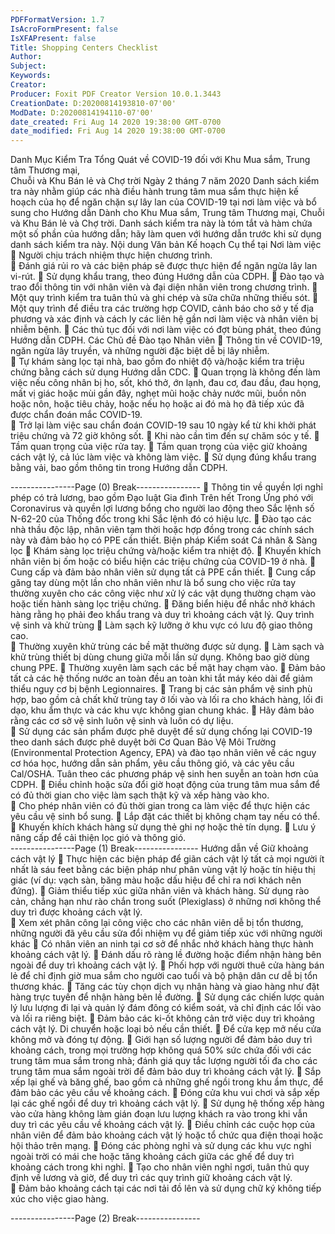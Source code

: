 ```yaml
---
PDFFormatVersion: 1.7
IsAcroFormPresent: false
IsXFAPresent: false
Title: Shopping Centers Checklist
Author: 
Subject: 
Keywords: 
Creator: 
Producer: Foxit PDF Creator Version 10.0.1.3443
CreationDate: D:20200814193810-07'00'
ModDate: D:20200814194110-07'00'
date_created: Fri Aug 14 2020 19:38:00 GMT-0700
date_modified: Fri Aug 14 2020 19:38:00 GMT-0700
---
```

 
Danh Mục Kiểm Tra Tổng Quát về COVID-19 
đối với Khu Mua sắm, Trung tâm Thương mại,  
Chuỗi và Khu Bán lẻ và Chợ trời 
Ngày 2 tháng 7 năm 2020 
Danh sách kiểm tra này nhằm giúp các nhà điều hành trung tâm mua sắm thực hiện kế hoạch của họ để 
ngăn chặn sự lây lan của COVID-19 tại nơi làm việc và bổ sung cho Hướng dẫn Dành cho Khu Mua sắm, 
Trung tâm Thương mại, Chuỗi và Khu Bán lẻ và Chợ trời. Danh sách kiểm tra này là tóm tắt và hàm chứa 
một số phần của hướng dẫn; hãy làm quen với hướng dẫn trước khi sử dụng danh sách kiểm tra này. 
Nội dung Văn bản Kế hoạch Cụ thể tại Nơi làm 
việc 
 Người chịu trách nhiệm thực hiện chương trình.  
 Đánh giá rủi ro và các biện pháp sẽ được thực hiện để ngăn ngừa lây lan vi-rút. 
 Sử dụng khẩu trang, theo đúng Hướng dẫn của CDPH. 
 Đào tạo và trao đổi thông tin với nhân viên và đại diện nhân viên trong chương trình. 
 Một quy trình kiểm tra tuân thủ và ghi chép và sữa chữa những thiếu sót. 
 Một quy trình để điều tra các trường hợp COVID, cảnh báo cho sở y tế địa phương và 
xác định và cách ly các liên hệ gần nơi làm việc và nhân viên bị nhiễm bệnh. 
 Các thủ tục đối với nơi làm việc có đợt bùng phát, theo đúng Hướng dẫn CDPH. 
Các Chủ đề Đào tạo Nhân viên 
 Thông tin về COVID-19, ngăn ngừa lây truyền, và những người đặc biệt dễ bị lây nhiễm.  
 Tự khám sàng lọc tại nhà, bao gồm đo nhiệt độ và/hoặc kiểm tra triệu chứng bằng cách 
sử dụng Hướng dẫn CDC. 
 Quan trọng là không đến làm việc nếu công nhân bị ho, sốt, khó thở, ớn lạnh, đau cơ, 
đau đầu, đau họng, mất vị giác hoặc mùi gần đây, nghẹt mũi hoặc chảy nước mũi, buồn 
nôn hoặc nôn, hoặc tiêu chảy, hoặc nếu họ hoặc ai đó mà họ đã tiếp xúc đã được chẩn 
đoán mắc COVID-19.  
 Trở lại làm việc sau chẩn đoán COVID-19 sau 10 ngày kể từ khi khởi phát triệu chứng và 
72 giờ không sốt. 
 Khi nào cần tìm đến sự chăm sóc y tế. 
 Tầm quan trọng của việc rửa tay. 
 Tầm quan trọng của việc giữ khoảng cách vật lý, cả lúc làm việc và không làm việc. 
 Sử dụng đúng khẩu trang bằng vải, bao gồm thông tin trong Hướng dẫn CDPH. 
 
----------------Page (0) Break----------------
 Thông tin về quyền lợi nghỉ phép có trả lương, bao gồm Đạo luật Gia đình Trên hết Trong 
Ứng phó với Coronavirus và quyền lợi lương bổng cho người lao động theo Sắc lệnh số 
N-62-20 của Thống đốc trong khi Sắc lệnh đó có hiệu lực. 
 Đào tạo các nhà thầu độc lập, nhân viên tạm thời hoặc hợp đồng trong các chính sách 
này và đảm bảo họ có PPE cần thiết. 
Biện pháp Kiểm soát Cá nhân & Sàng lọc 
 Khám sàng lọc triệu chứng và/hoặc kiểm tra nhiệt độ. 
 Khuyến khích nhân viên bị ốm hoặc có biểu hiện các triệu chứng của COVID-19 ở nhà. 
 Cung cấp và đảm bảo nhân viên sử dụng tất cả PPE cần thiết. 
 Cung cấp găng tay dùng một lần cho nhân viên như là bổ sung cho việc rửa tay thường 
xuyên cho các công việc như xử lý các vật dụng thường chạm vào hoặc tiến hành sàng 
lọc triệu chứng. 
 Đăng biển hiệu để nhắc nhở khách hàng rằng họ phải đeo khẩu trang và duy trì khoảng 
cách vật lý. 
Quy trình vệ sinh và khử trùng 
 Làm sạch kỹ lưỡng ở khu vực có lưu độ giao thông cao.  
 Thường xuyên khử trùng các bề mặt thường được sử dụng. 
 Làm sạch và khử trùng thiết bị dùng chung giữa mỗi lần sử dụng. Không bao giờ dùng 
chung PPE. 
 Thường xuyên làm sạch các bề mặt hay chạm vào. 
 Đảm bảo tất cả các hệ thống nước an toàn đều an toàn khi tắt máy kéo dài để giảm thiểu 
nguy cơ bị bệnh Legionnaires. 
 Trang bị các sản phẩm vệ sinh phù hợp, bao gồm cả chất khử trùng tay ở lối vào và lối ra 
cho khách hàng, lối đi dạo, khu ẩm thực và các khu vực không gian chung khác. 
 Hãy đảm bảo rằng các cơ sở vệ sinh luôn vệ sinh và luôn có dự liệu.  
 Sử dụng các sản phẩm được phê duyệt để sử dụng chống lại COVID-19 theo danh sách 
được phê duyệt bởi Cơ Quan Bảo Vệ Môi Trường (Environmental Protection Agency, 
EPA) và đào tạo nhân viên về các nguy cơ hóa học, hướng dẫn sản phẩm, yêu cầu 
thông gió, và các yêu cầu Cal/OSHA. Tuân theo các phương pháp vệ sinh hen suyễn an 
toàn hơn của CDPH. 
 Điều chỉnh hoặc sửa đổi giờ hoạt động của trung tâm mua sắm để có đủ thời gian cho 
việc làm sạch thật kỹ và xếp hàng vào kho.  
 Cho phép nhân viên có đủ thời gian trong ca làm việc để thực hiện các yêu cầu vệ sinh 
bổ sung. 
 Lắp đặt các thiết bị không chạm tay nếu có thể. 
 Khuyến khích khách hàng sử dụng thẻ ghi nợ hoặc thẻ tín dụng. 
 Lưu ý nâng cấp để cải thiện lọc gió và thông gió.  
----------------Page (1) Break----------------
Hướng dẫn về Giữ khoảng cách vật lý 
 Thực hiện các biện pháp để giãn cách vật lý tất cả mọi người ít nhất là sáu feet bằng các 
biện pháp như phân vùng vật lý hoặc tín hiệu thị giác (ví dụ: vạch sàn, băng màu hoặc 
dấu hiệu để chỉ ra nơi khách nên đứng). 
 Giảm thiểu tiếp xúc giữa nhân viên và khách hàng. Sử dụng rào cản, chẳng hạn như rào 
chắn trong suốt (Plexiglass) ở những nơi không thể duy trì được khoảng cách vật lý.  
 Xem xét phân công lại công việc cho các nhân viên dễ bị tổn thương, những người đã 
yêu cầu sửa đổi nhiệm vụ để giảm tiếp xúc với những người khác 
 Có nhân viên an ninh tại cơ sở để nhắc nhở khách hàng thực hành khoảng cách vật lý. 
 Đánh dấu rõ ràng lề đường hoặc điểm nhận hàng bên ngoài để duy trì khoảng cách vật 
lý. 
 Phối hợp với người thuê cửa hàng bán lẻ để chỉ định giờ mua sắm cho người cao tuổi và 
bộ phận dân cư dễ bị tổn thương khác. 
 Tăng các tùy chọn dịch vụ nhận hàng và giao hàng như đặt hàng trực tuyến để nhận 
hàng bên lề đường. 
 Sử dụng các chiến lược quản lý lưu lượng đi lại và quản lý đám đông có kiểm soát, và 
chỉ định các lối vào và lối ra riêng biệt. 
 Đảm bảo các ki-ốt không cản trở việc duy trì khoảng cách vật lý. Di chuyển hoặc loại bỏ 
nếu cần thiết. 
 Để cửa kẹp mở nếu cửa không mở và đóng tự động. 
 Giới hạn số lượng người để đảm bảo duy trì khoảng cách, trong mọi trường hợp không 
quá 50% sức chứa đối với các trung tâm mua sắm trong nhà; đánh giá quy tắc lượng 
người tối đa cho các trung tâm mua sắm ngoài trời để đảm bảo duy trì khoảng cách vật 
lý. 
 Sắp xếp lại ghế và băng ghế, bao gồm cả những ghế ngồi trong khu ẩm thực, để đảm 
bảo các yêu cầu về khoảng cách. 
 Đóng cửa khu vui chơi và sắp xếp lại các ghế ngồi để duy trì khoảng cách vật lý. 
 Sử dụng hệ thống xếp hàng vào cửa hàng không làm gián đoạn lưu lượng khách ra vào 
trong khi vẫn duy trì các yêu cầu về khoảng cách vật lý. 
 Điều chỉnh các cuộc họp của nhân viên để đảm bảo khoảng cách vật lý hoặc tổ chức qua 
điện thoại hoặc hội thảo trên mạng. 
 Đóng các phòng nghỉ và sử dụng các khu vực nghỉ ngoài trời có mái che hoặc tăng 
khoảng cách giữa các ghế để duy trì khoảng cách trong khi nghỉ. 
 Tạo cho nhân viên nghỉ ngơi, tuân thủ quy định về lương và giờ, để duy trì các quy trình 
giữ khoảng cách vật lý.  
 Đảm bảo khoảng cách tại các nơi tải đồ lên và sử dụng chữ ký không tiếp xúc cho việc 
giao hàng. 
 
 
 
----------------Page (2) Break----------------
